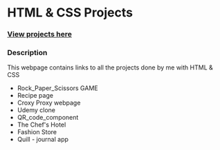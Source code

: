 
<h1>HTML & CSS Projects </h1>
<h3><a href="https://vjharan.github.io/HTML_CSS_projects/">View projects here </a></h3>
<h3>Description</h3>
<p>This webpage contains links to all the projects done by me with HTML & CSS </p>
 
<ul>
    <li>Rock_Paper_Scissors GAME</li>
    <li>Recipe page</li> 
    <li>Croxy Proxy webpage</li>
    <li>Udemy clone</li>
    <li>QR_code_component</li>
    <li>The Chef's Hotel</li>
    <li>Fashion Store </li>
    <li>Quill - journal app</li>
</ul>
